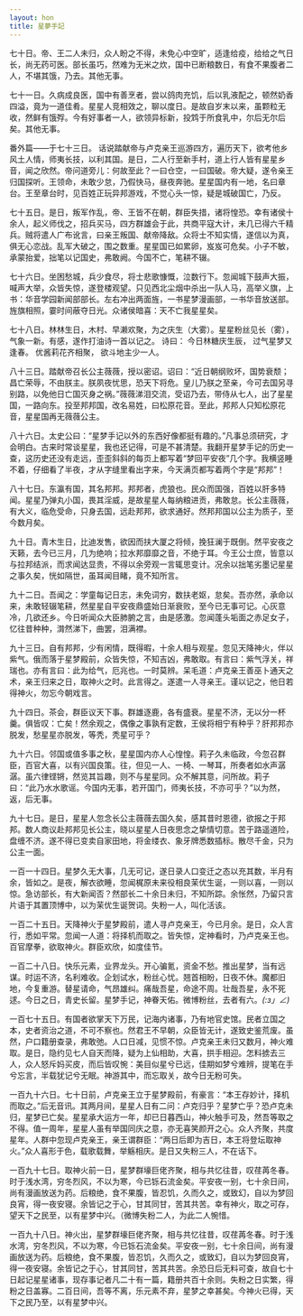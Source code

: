 ```yaml
---
layout: hon
title: 星夢手記
---
```



七十日。帝、王二人未归，众人盼之不得，未免心中空旷，适逢给疫，给给之气日长，尚无药可医。部长虽巧，然难为无米之炊，国中已断粮数日，有食不果腹者二人，不堪其饿，乃去。其他无事。


七十一日。久病成良医，国中有善烹者，尝以鸽肉充饥，后以乳液配之，顿然奶香四溢，竟为一道佳肴。星星人竞相效之，聊以度日。是故自岁末以来，虽颗粒无收，然鲜有饿殍。今有好事者一人，欲领异标新，投鸩于所食乳中，尔后无尔后矣。其他无事。

番外篇——于七十三日。
话说踏献帝与卢克亲王巡游四方，遍历天下，欲考他乡风土人情，师夷长技，以利其国。是日，二人行至新手村，道上行人皆有星星乡音，闻之欣然。帝问道旁儿：何故至此？一曰仓空，一曰国破。帝大疑，遂令亲王归国探听。王领命，未敢少怠，乃假快马，昼夜奔驰。星星国内有一地，名曰章台。王至章台时，见百姓正玩异邦游戏，不觉心头一惊，疑是城破国亡，乃反。


七十五日。是日，叛军作乱，帝、王皆不在朝，群臣失措，诸将惶恐。幸有诸侯十余人，起义师伐之，招兵买马，四方群雄会于此，共商平寇大计，未几已得六千精兵。贼将遣人广布讹言，曰亲王叛国、献帝降敌。众将士不知实情，遂信以为真，俱无心恋战。乱军大破之，围之数重。星星国已如累卵，岌岌可危矣。小子不敏，承蒙抬爱，拙笔以记国史，弗敢阙。今国不亡，笔耕不辍。


七十六日。坐困愁城，兵少食尽，将士悲歌慷慨，泣数行下。忽闻城下鼓声大振，喊声大举，众皆失惊，遂登楼观望。只见西北尘烟中杀出一队人马，高举义旗，上书：华音学园新闻部部长。左右冲出两面旌，一书星梦漫画部，一书华音放送部。旌旗相照，霎时间蔽夺日光。众诸侯暗喜：天不亡我星星矣。


七十八日。林林生日，木村、早濑欢聚，为之庆生（大雾）。星星粉丝见长（雾），气象一新。有感，遂作打油诗一首以记之。
诗曰：
今日林糖庆生辰，
过气星梦又逢春。
优酱莉花齐相聚，
欲斗地主少一人。


八十三日。踏献帝召长公主薇薇，授以密诏。诏曰：“近日朝纲败坏，国势衰颓；昌亡荣辱，不由朕主。朕夙夜忧思，恐天下将危。皇儿乃朕之至亲，今可去国另寻别路，以免他日亡国灭身之祸。”薇薇涕泪交流，受诏乃去，带侍从七人，出了星星国，一路向东。投至邦邦国，改名易姓，曰松原花音。至此，邦邦人只知松原花音，星星国再无薇薇公主。


八十六日。太史公曰：“星梦手记以外的东西好像都挺有趣的。”凡事总须研究，才会明白。古来时常谈星星，我也还记得，可是不甚清楚。我翻开星梦手记的历史一查，这历史还没有走远，歪歪斜斜的每页上都写着“梦回平安夜”几个字。我横竖睡不着，仔细看了半夜，才从字缝里看出字来，今天满页都写着两个字是“邦邦”！


八十七日。东瀛有国，其名邦邦。邦邦者，虎狼也。民众而国强，百姓以肝多特闻。星星乃弹丸小国，畏其淫威，是故星星人每纳粮进贡，弗敢怠。长公主薇薇，有大义，临危受命，只身去国，远赴邦邦，欲求通好。然邦邦国以公主为质子，至今数月矣。


九十日。青木生日，比迪发售，欲因而扶大厦之将倾，挽狂澜于既倒。然平安夜之天籁，去今已三月，几为绝响；拉水邦靡靡之音，不绝于耳。今王公士庶，皆意以与拉邦结派，而求闻达显贵，不得以余旁观一言辄思变计。况余以拙笔劣墨记星星之事久矣，恍如隔世，虽耳闻目睹，竟不知所言。


九十二日。吾闻之：学童每记日志，未免词穷，数扶老妪，怠矣。吾亦然，承命以来，未敢轻辍笔耕，然星星自平安夜鼎盛始日渐衰败，至今已无事可记。心灰意冷，几欲还乡。今日听闻众大臣肺腑之言，由是感激。忽闻蓬头垢面之赤足女子，忆往昔种种，潸然涕下，曲罢，泪满襟。


九十三日。自有邦邦，少有闲情，既得暇，十余人相与观星。忽见天降神火，伴以紫气。俄而落于星梦殿前，众皆失惊，不知吉凶，弗敢取。有言曰：紫气浮关，祥瑞也。亦有言曰：此为给气，厄兆也。一时莫辨。呆毛道：卢克亲王善巫卜通天之术，亲王归来之日，取神火之时。此言得之。遂遣一人寻亲王。谨以记之，他日若得神火，勿忘今朝戏言。


九十四日。茶会，群臣议天下事。群雄逐鹿，各有盛衰。星星不济，无以分一杯羹。俱皆叹：亡矣！然余观之，偶像之事孰有定数，王侯将相宁有种乎？肝邦邦亦脱发，愁星星亦脱发，等秃，秃星可乎？


九十六日。邻国或值多事之秋，星星国内亦人心惶惶。莉子久未临政，今忽召群臣，百官大喜，以有兴国良策。往，但见一人、一椅、一琴耳，所奏者如水声潺潺。虽六律铿锵，然览其旨趣，则不与星星同。众不解其意，问所故。莉子曰：“此乃水水歌谣。今国内无事，若开国门，师夷长技，不亦可乎？”以为然，返，后无事。


九十七日。是日，星星人忽念长公主薇薇去国久矣，感其昔时恩德，欲报之于邦邦。数人商议赴邦邦见长公主，晓以星星人日夜思念之挚情切意。苦于路遥道险，盘缠不济。遂不得已变卖自家田地，将金缕衣、象牙牌悉数插标。散尽千金，只为公主一面。


一百一十四日。星梦久无大事，几无可记，遂日录人口变迁之态以充其数，半月有余，皆如之。是夜，解衣欲睡，忽闻梶原未来役相良茉优生诞，一则以喜，一则以惊。急访部长，有大新闻否？然部长二十余日未归，不知所踪。余怅然，乃留只言片语于其置顶博中，以为茉优生诞贺词。失粉一人，叫化活该。


一百二十五日。天降神火于星梦殿前，遣人寻卢克亲王，今已月余。是日，众人言行，悉如平常。忽闻一人道：将择机而取之。皆失惊，定神看时，乃卢克亲王也。百官摩拳，欲取神火。群臣欢欣，如度佳节。


一百二十八日。快乐元素，业界龙头。开心骗氪，资金不愁。推出星梦，当有远谋。时运不济，名利难收。企划试水，粉丝心忧。翘首相盼，日夜不休。魔都旧地，今复重游。替星请命，气昂雄纠。痛哉吾星，命途不周。壮哉吾星，永不死逑。今日之日，青史长留。星梦手记，神眷天佑。微博粉丝，去者有六。_(:з」∠)_

一百七十五日。有国者欲掌天下万民，记海内诸事，乃有地官史馆。民者立国之本，史者资治之道，不可不察也。然君王不早朝，众臣皆无计，遂致史鉴荒废。虽然，户口籍册查录，弗敢弛。人口日减，见惯不惊。卢克亲王未归又数月，神火难取。是日，隐约见七人自天而降，疑为上仙相助，大喜，拱手相迎。怎料掳去三人，众人怒斥妈买皮，而后皆叹惋：美目似星兮已远，佳期如梦兮难辨，提笔在手兮忘言，半载犹记兮无眠。神游其中，而忘取关，故今日无粉可失。


一百九十六日。七十日前，卢克亲王立于星梦殿前，有豪言：“本王存妙计，择机而取之。”后无音讯。其两月间，星星人日有二问：卢克归乎？星梦亡乎？恐卢克未归，星梦已亡矣。星星承大运方一年，却已日暮西山，神火触手可及，然吾等取之不得。值一周年，星星人虽有举国同庆之意，亦无喜笑颜开之心。众人齐聚，共度星年。人群中忽现卢克亲王，亲王谓群臣：“两日后即为吉日，本王将登坛取神火。”众人喜形于色，载歌载舞，举觞相庆。是日又失粉三人，不在话下。


一百九十七日。取神火前一日，星梦群壕巨佬齐聚，相与共忆往昔，叹荏苒冬春。时于浅水湾，穷冬烈风，不以为寒，今已铄石流金矣。平安夜一别，七十余日间，尚有漫画放送为药。后粮绝，食不果腹，皆忍饥，久而久之，或致幻，自以为梦回良宵，得一夜安寝。余皆记之于心，甘其同甘，苦其共苦。幸有神火，取之可存，望天下之民至，以有星梦中兴。（微博失粉二人，为此二人惋惜。

一百九十八日。神火出，星梦群壕巨佬齐聚，相与共忆往昔，叹荏苒冬春。时于浅水湾，穷冬烈风，不以为寒，今已铄石流金矣。平安夜一别，七十余日间，尚有漫画放送为药。后粮绝，食不果腹，皆忍饥，久而久之，或致幻，自以为梦回良宵，得一夜安寝。余皆记之于心，甘其同甘，苦其共苦。余恐日后无料可查，故自七十日起记星星诸事，现存事记者凡二十有一篇，籍册共百十余则。失粉之日实繁，得粉之日盖寡。二百日间，吾等不离，乐元素不弃，星梦之幸甚矣。今神火已得，天下之民乃至，以有星梦中兴。
